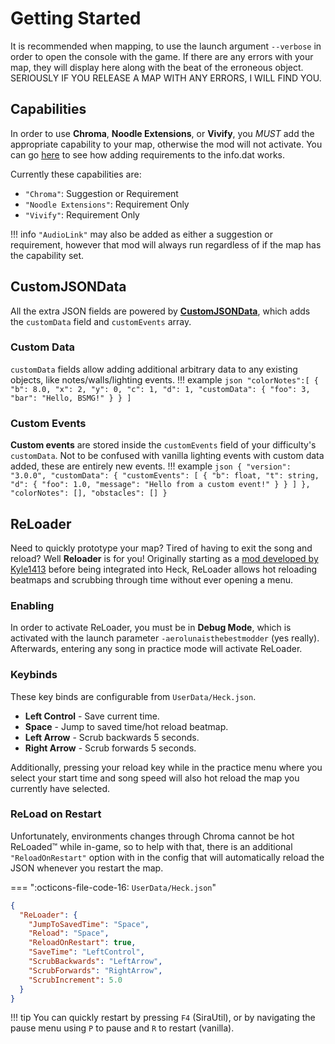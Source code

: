 # Getting Started

It is recommended when mapping, to use the launch argument `--verbose` in order to open the console with the game. If there are any errors with your map, they will display here along with the beat of the erroneous object. SERIOUSLY IF YOU RELEASE A MAP WITH ANY ERRORS, I WILL FIND YOU.

## Capabilities

In order to use **Chroma**, **Noodle Extensions**, or **Vivify**, you *MUST* add the appropriate capability to your map, otherwise the mod will not activate. You can go [here](https://github.com/Kylemc1413/SongCore/#infodat-explanation) to see how adding requirements to the info.dat works.

Currently these capabilities are:

- `"Chroma"`: Suggestion or Requirement
- `"Noodle Extensions"`: Requirement Only
- `"Vivify"`: Requirement Only

!!! info
    `"AudioLink"` may also be added as either a suggestion or requirement, however that mod will always run regardless of if the map has the capability set.

## CustomJSONData

All the extra JSON fields are powered by **[CustomJSONData](https://github.com/Aeroluna/CustomJSONData)**, which adds the `customData` field and `customEvents` array.

### Custom Data

`customData` fields allow adding additional arbitrary data to any existing objects, like notes/walls/lighting events.
!!! example
    ```json
    "colorNotes":[
      {
        "b": 8.0,
        "x": 2,
        "y": 0,
        "c": 1,
        "d": 1,
        "customData": {
          "foo": 3,
          "bar": "Hello, BSMG!"
        }
      }
    ]
    ```

### Custom Events

**Custom events** are stored inside the `customEvents` field of your difficulty's `customData`. Not to be confused with vanilla lighting events with custom data added, these are entirely new events.
!!! example
    ```json
    {
      "version": "3.0.0",
      "customData": {
        "customEvents": [
          {
            "b": float,
            "t": string,
            "d": {
              "foo": 1.0,
              "message": "Hello from a custom event!"
            }
          }
        ]
      },
      "colorNotes": [],
      "obstacles": []
    }
    ```

## ReLoader

Need to quickly prototype your map? Tired of having to exit the song and reload? Well **Reloader** is for you! Originally starting as a [mod developed by Kyle1413](https://github.com/Kylemc1413/ReLoader) before being integrated into Heck, ReLoader allows hot reloading beatmaps and scrubbing through time without ever opening a menu.

### Enabling

In order to activate ReLoader, you must be in **Debug Mode**, which is activated with the launch parameter `-aerolunaisthebestmodder` (yes really). Afterwards, entering any song in practice mode will activate ReLoader. 

### Keybinds

These key binds are configurable from `UserData/Heck.json`.

- **Left Control** - Save current time.
- **Space** - Jump to saved time/hot reload beatmap.
- **Left Arrow** - Scrub backwards 5 seconds.
- **Right Arrow** - Scrub forwards 5 seconds.

Additionally, pressing your reload key while in the practice menu where you select your start time and song speed will also hot reload the map you currently have selected.

### ReLoad on Restart

Unfortunately, environments changes through Chroma cannot be hot ReLoaded™ while in-game, so to help with that, there is an additional `"ReloadOnRestart"` option with in the config that will automatically reload the JSON whenever you restart the map.

=== ":octicons-file-code-16: `UserData/Heck.json`"
  ``` json hl_lines="5"
  {
    "ReLoader": {
      "JumpToSavedTime": "Space",
      "Reload": "Space",
      "ReloadOnRestart": true,
      "SaveTime": "LeftControl",
      "ScrubBackwards": "LeftArrow",
      "ScrubForwards": "RightArrow",
      "ScrubIncrement": 5.0
    }
  }
  ```

!!! tip
    You can quickly restart by pressing `F4` (SiraUtil), or by navigating the pause menu using `P` to pause and `R` to restart (vanilla).
